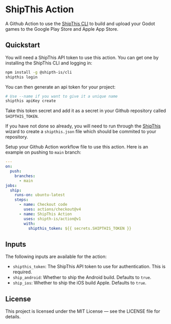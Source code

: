 # ShipThis Action

A Github Action to use the [ShipThis CLI](https://github.com/shipth-is/cli) to
build and upload your Godot games to the Google Play Store and Apple App Store.

## Quickstart

You will need a ShipThis API token to use this action. You can get one by
installing the ShipThis CLI and logging in:

```bash
npm install -g @shipth-is/cli
shipthis login
```

You can then generate an api token for your project:

```bash
# Use --name if you want to give it a unique name
shipthis apiKey create
```

Take this token secret and add it as a secret in your Github repository called
`SHIPTHIS_TOKEN`.

If you have not done so already, you will need to run through the
[ShipThis](https://shipth.is/docs/create-a-game) wizard to create a 
`shipthis.json` file which should be commited to your repository.

Setup your Github Action workflow file to use this action. Here is an example on
pushing to `main` branch:

```yaml
---
on:
  push:
    branches:
      - main
jobs:
  ship:
    runs-on: ubuntu-latest
    steps:
      - name: Checkout code
        uses: actions/checkout@v4
      - name: ShipThis Action
        uses: shipth-is/action@v1
        with:
          shipthis_token: ${{ secrets.SHIPTHIS_TOKEN }}
```

## Inputs

The following inputs are available for the action:

- `shipthis_token`: The ShipThis API token to use for authentication. This is
  required.
- `ship_android`: Whether to ship the Android build. Defaults to `true`.
- `ship_ios`: Whether to ship the iOS build Apple. Defaults to `true`.

## License

This project is licensed under the MIT License — see the LICENSE file for details.
